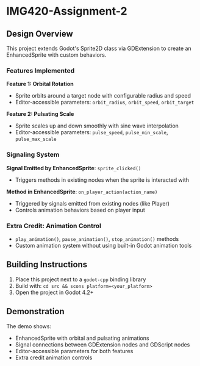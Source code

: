 # IMG420-Assignment-2

## Design Overview

This project extends Godot's Sprite2D class via GDExtension to create an EnhancedSprite with custom behaviors.

### Features Implemented

**Feature 1: Orbital Rotation**
- Sprite orbits around a target node with configurable radius and speed
- Editor-accessible parameters: `orbit_radius`, `orbit_speed`, `orbit_target`

**Feature 2: Pulsating Scale** 
- Sprite scales up and down smoothly with sine wave interpolation
- Editor-accessible parameters: `pulse_speed`, `pulse_min_scale`, `pulse_max_scale`

### Signaling System

**Signal Emitted by EnhancedSprite**: `sprite_clicked()`
- Triggers methods in existing nodes when the sprite is interacted with

**Method in EnhancedSprite**: `on_player_action(action_name)`
- Triggered by signals emitted from existing nodes (like Player)
- Controls animation behaviors based on player input

### Extra Credit: Animation Control
- `play_animation()`, `pause_animation()`, `stop_animation()` methods
- Custom animation system without using built-in Godot animation tools

## Building Instructions

1. Place this project next to a `godot-cpp` binding library
2. Build with: `cd src && scons platform=<your_platform>`
3. Open the project in Godot 4.2+

## Demonstration

The demo shows:
- EnhancedSprite with orbital and pulsating animations
- Signal connections between GDExtension nodes and GDScript nodes
- Editor-accessible parameters for both features
- Extra credit animation controls
